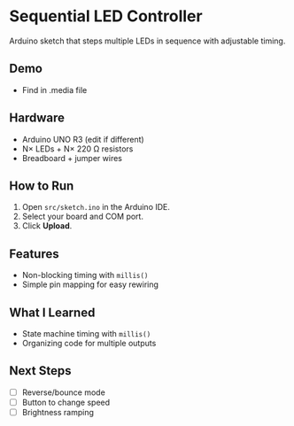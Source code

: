 # Sequential LED Controller
Arduino sketch that steps multiple LEDs in sequence with adjustable timing.

## Demo
- Find in .media file

## Hardware
- Arduino UNO R3 (edit if different)
- N× LEDs + N× 220 Ω resistors
- Breadboard + jumper wires

## How to Run
1. Open `src/sketch.ino` in the Arduino IDE.
2. Select your board and COM port.
3. Click **Upload**.

## Features
- Non-blocking timing with `millis()`
- Simple pin mapping for easy rewiring

## What I Learned
- State machine timing with `millis()`
- Organizing code for multiple outputs

## Next Steps
- [ ] Reverse/bounce mode
- [ ] Button to change speed
- [ ] Brightness ramping
